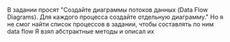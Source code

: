 В задании просят "Создайте диаграммы потоков данных (Data Flow Diagrams). Для каждого процесса создайте отдельную диаграмму."
Но я не смог найти список процессов в задании, чтобы составлять по ним data flow
Я взял абстрактные методы и описал их